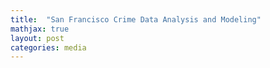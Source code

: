 ```yaml
---
title:  "San Francisco Crime Data Analysis and Modeling"
mathjax: true
layout: post
categories: media
---
```


